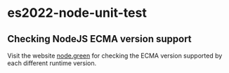# es2022-node-unit-test

## Checking NodeJS ECMA version support

Visit the website [node.green](https://node.green/) for checking the ECMA version supported by each different runtime version.